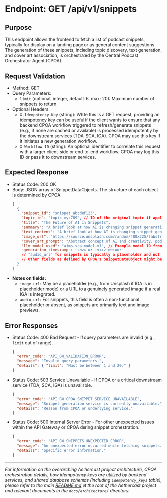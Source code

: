 # Endpoint: GET /api/v1/snippets

## Purpose
This endpoint allows the frontend to fetch a list of podcast snippets, typically for display on a landing page or as general content suggestions. The generation of these snippets, including topic discovery, text generation, and cover art association, is orchestrated by the Central Podcast Orchestrator Agent (CPOA).

## Request Validation
- Method: GET
- Query Parameters:
  - `limit` (optional, integer, default: 6, max: 20): Maximum number of snippets to return.
- Optional Headers:
  - `X-Idempotency-Key` (string): While this is a GET request, providing an idempotency key can be useful if the client wants to ensure that any backend CPOA workflow triggered to refresh/generate snippets (e.g., if none are cached or available) is processed idempotently by the downstream services (TDA, SCA, IGA). CPOA may use this key if it initiates a new generation workflow.
  - `X-Workflow-ID` (string): An optional identifier to correlate this request with a larger client-side or end-to-end workflow. CPOA may log this ID or pass it to downstream services.

## Expected Response
- Status Code: 200 OK
- Body: JSON array of SnippetDataObjects. The structure of each object is determined by CPOA.
  ```json
  [
    {
      "snippet_id": "snippet_abcdef123",
      "topic_id": "topic_xyz789", // ID of the original topic if applicable
      "title": "The Future of AI in Snippets",
      "summary": "A brief look at how AI is changing snippet generation for podcasts and other media...",
      "text_content": "A brief look at how AI is changing snippet generation for podcasts and other media. This might include more details than the summary.", // Often similar to summary for placeholder snippets
      "image_url": "https://source.unsplash.com/random/400x225/?abstract,ai", // Example placeholder from IGA
      "cover_art_prompt": "Abstract concept of AI and creativity, podcast theme",
      "llm_model_used": "aims-sca-model-v1", // Example model ID from SCA via AIMS
      "generation_timestamp": "2024-03-15T12:00:00Z"
      // "audio_url" for snippets is typically a placeholder and not functional for playback.
      // Other fields as defined by CPOA's SnippetDataObject might be present.
    }
  ]
  ```
- **Notes on fields:**
    - `image_url`: May be a placeholder (e.g., from Unsplash if IGA is in placeholder mode) or a URL to a genuinely generated image if a real IGA is integrated.
    - `audio_url`: For snippets, this field is often a non-functional placeholder or absent, as snippets are primarily text and image previews.

## Error Responses
- Status Code: 400 Bad Request - If query parameters are invalid (e.g., `limit` out of range).
  ```json
  {
    "error_code": "API_GW_VALIDATION_ERROR",
    "message": "Invalid query parameters.",
    "details": { "limit": "Must be between 1 and 20." }
  }
  ```
- Status Code: 503 Service Unavailable - If CPOA or a critical downstream service (TDA, SCA, IGA) is unavailable.
  ```json
  {
    "error_code": "API_GW_CPOA_SNIPPET_SERVICE_UNAVAILABLE",
    "message": "Snippet generation service is currently unavailable.",
    "details": "Reason from CPOA or underlying service."
  }
  ```
- Status Code: 500 Internal Server Error - For other unexpected issues within the API Gateway or CPOA during snippet orchestration.
  ```json
  {
    "error_code": "API_GW_SNIPPETS_UNEXPECTED_ERROR",
    "message": "An unexpected error occurred while fetching snippets.",
    "details": "Specific error information."
  }
  ```

---

*For information on the overarching Aethercast project architecture, CPOA orchestration details, how idempotency keys are utilized by backend services, and shared database schemas (including `idempotency_keys` table), please refer to the main [README.md](../../../README.md) at the root of the Aethercast project and relevant documents in the `docs/architecture/` directory.*
